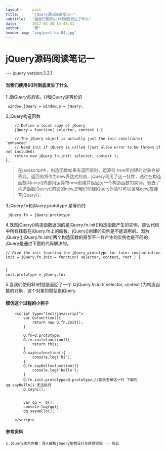 ```yaml
---
layout:     post
title:      "jQuery源码阅读笔记一"
subtitle:   "当我们使用$()时到底发生了什么"
date:       2017-04-28 14:47:31
author:     "杨"
header-img: "img/post-bg-04.jpg"
---
```


# jQuery源码阅读笔记一

--- jquery version:3.2.1



#### 当我们使用$()时到底发生了什么

1.$是jQuery的别名，$()和jQuery是等价的

```
 window.jQuery = window.$ = jQuery;
```
2.jQuery构造函数

```
    // Define a local copy of jQuery
	jQuery = function( selector, context ) {

	// The jQuery object is actually just the init constructor 'enhanced'
	// Need init if jQuery is called (just allow error to be thrown if not included)
	return new jQuery.fn.init( selector, context );
},
```
> 在javascript中，构造函数如果有返回值时，运算符 new所创建的对象会被丢弃，返回值将作为new表达式的值，jQuery利用了这一特性，通过在构造函数jQuery()内部用运算符new创建并返回另一个构造函数的实例，省去了构造函数jQuery()前面的new,即我们创建jQuery对象时可以省略new,直接写jQuery()。



3.jQuery.fn和jQuery.prototype 是等价的

```
 jQuery.fn = jQuery.prototype
```
4.既然jQuery()构造函数返回的是jQuery.fn.init()构造函数产生的实例，那么代码中所有挂载在jQuery.fn上的函数，jQuery()创建的实例是不能调用的。因为jQuery(),jQuery.fn.init()两个构造函数的原型不一样产生的实例也是不同的，jQuery是通过下面的代码解决的。

```
// Give the init function the jQuery prototype for later instantiation
init = jQuery.fn.init = function( selector, context, root ) {
    
    
}
init.prototype = jQuery.fn;
```

5.当我们使用$()时就是返回了一个 以jQuery.fn.init( selector, context )为构造函数的对象，这个对象的原型是jQuery.


#### 模仿这个过程的小例子



```
	<script type="text/javascript">
		var Q=function(){
			return new Q.fn.init();
		}

		Q.fn=Q.prototype;
		Q.fn.init=function(){
			return this;
		}
		Q.sayhi=function(){
			console.log('hi');
		}
		Q.fn.sayHello=function(){
			console.log('hello');
		}
		Q.fn.init.prototype=Q.prototype;//如果去掉这一行 下面的qq.sayHello() 无法执行
		Q.sayhi();
		

		var qq =  Q();
		console.log(qq);
		qq.sayHello();

	</script>
```





#### 参考资料
    
    1.jQuery技术内幕：深入解析jQuery架构设计与原理实现 -- 高云